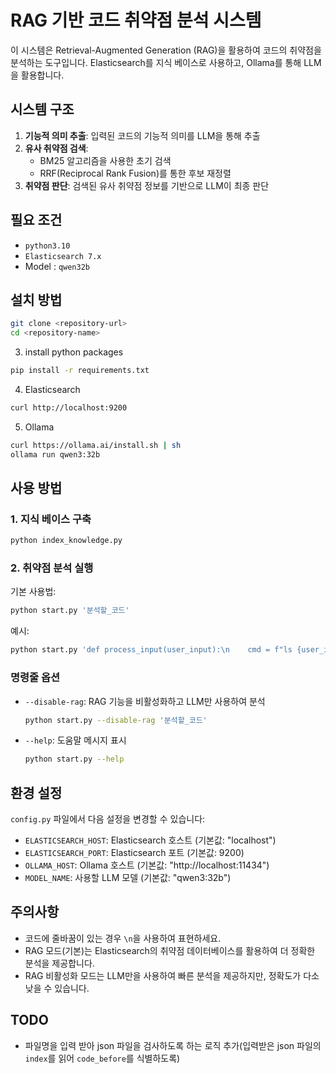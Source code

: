 # RAG 기반 코드 취약점 분석 시스템

이 시스템은 Retrieval-Augmented Generation (RAG)을 활용하여 코드의 취약점을 분석하는 도구입니다. Elasticsearch를 지식 베이스로 사용하고, Ollama를 통해 LLM을 활용합니다.

## 시스템 구조

1. **기능적 의미 추출**: 입력된 코드의 기능적 의미를 LLM을 통해 추출
2. **유사 취약점 검색**: 
   - BM25 알고리즘을 사용한 초기 검색
   - RRF(Reciprocal Rank Fusion)를 통한 후보 재정렬
3. **취약점 판단**: 검색된 유사 취약점 정보를 기반으로 LLM이 최종 판단

## 필요 조건

- `python3.10`
- `Elasticsearch 7.x`
- Model : `qwen32b`

## 설치 방법
```bash
git clone <repository-url>
cd <repository-name>
```

3. install python packages
```bash
pip install -r requirements.txt
```

4. Elasticsearch
```bash
curl http://localhost:9200
```

5. Ollama
```bash
curl https://ollama.ai/install.sh | sh
ollama run qwen3:32b
```

## 사용 방법

### 1. 지식 베이스 구축
```bash
python index_knowledge.py
```

### 2. 취약점 분석 실행

기본 사용법:
```bash
python start.py '분석할_코드'
```

예시:
```bash
python start.py 'def process_input(user_input):\n    cmd = f"ls {user_input}"\n    os.system(cmd)'
```

### 명령줄 옵션

- `--disable-rag`: RAG 기능을 비활성화하고 LLM만 사용하여 분석
  ```bash
  python start.py --disable-rag '분석할_코드'
  ```

- `--help`: 도움말 메시지 표시
  ```bash
  python start.py --help
  ```

## 환경 설정

`config.py` 파일에서 다음 설정을 변경할 수 있습니다:

- `ELASTICSEARCH_HOST`: Elasticsearch 호스트 (기본값: "localhost")
- `ELASTICSEARCH_PORT`: Elasticsearch 포트 (기본값: 9200)
- `OLLAMA_HOST`: Ollama 호스트 (기본값: "http://localhost:11434")
- `MODEL_NAME`: 사용할 LLM 모델 (기본값: "qwen3:32b")

## 주의사항

- 코드에 줄바꿈이 있는 경우 `\n`을 사용하여 표현하세요.
- RAG 모드(기본)는 Elasticsearch의 취약점 데이터베이스를 활용하여 더 정확한 분석을 제공합니다.
- RAG 비활성화 모드는 LLM만을 사용하여 빠른 분석을 제공하지만, 정확도가 다소 낮을 수 있습니다. 

## TODO
- 파일명을 입력 받아 json 파일을 검사하도록 하는 로직 추가(입력받은 json 파일의 `index`를 읽어 `code_before`를 식별하도록)